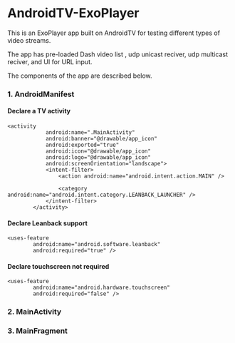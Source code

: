 # AndroidTV-ExoPlayer

This is an ExoPlayer app built on AndroidTV for testing different types of video streams.

The app has pre-loaded Dash video list , udp unicast reciver, udp multicast reciver, and UI for URL input.

The components of the app are described below.

<h3> 1. AndroidManifest </h1>

<h4> Declare a TV activity </h4>

```
<activity
            android:name=".MainActivity"
            android:banner="@drawable/app_icon"
            android:exported="true"
            android:icon="@drawable/app_icon"
            android:logo="@drawable/app_icon"
            android:screenOrientation="landscape">
            <intent-filter>
                <action android:name="android.intent.action.MAIN" />

                <category android:name="android.intent.category.LEANBACK_LAUNCHER" />
            </intent-filter>
        </activity>

```
<h4> Declare Leanback support </h4>

```
<uses-feature
        android:name="android.software.leanback"
        android:required="true" />
```

<h4> Declare touchscreen not required </h4>

```
<uses-feature
        android:name="android.hardware.touchscreen"
        android:required="false" />
```
<h3> 2. MainActivity </h3>

<h3> 3. MainFragment</h3>










